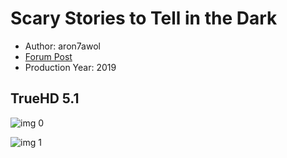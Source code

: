 # Scary Stories to Tell in the Dark

* Author: aron7awol
* [Forum Post](https://www.avsforum.com/threads/bass-eq-for-filtered-movies.2995212/post-58742914)
* Production Year: 2019

## TrueHD 5.1

![img 0](https://i.imgur.com/mv4g2rR.jpg)

![img 1](https://i.imgur.com/YAVhmEN.png)

